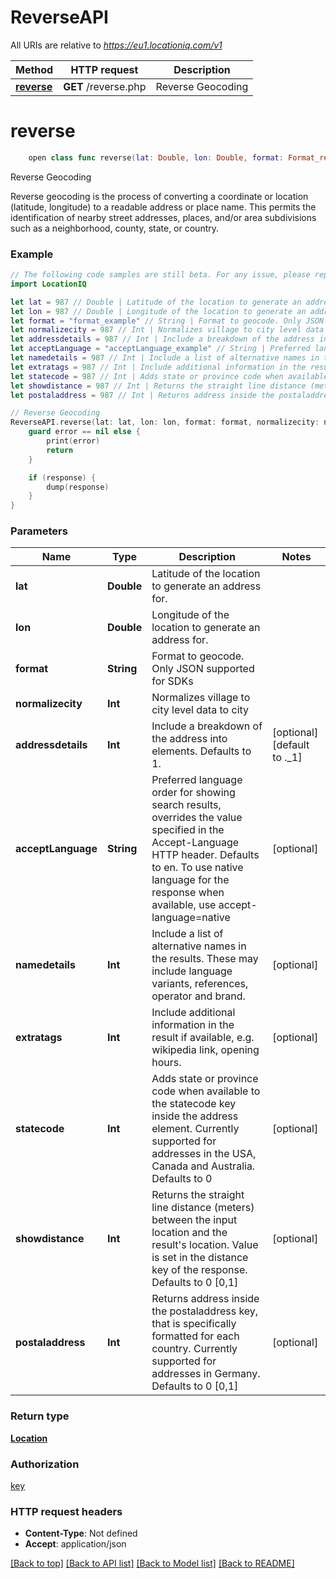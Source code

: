 # ReverseAPI

All URIs are relative to *https://eu1.locationiq.com/v1*

Method | HTTP request | Description
------------- | ------------- | -------------
[**reverse**](ReverseAPI.md#reverse) | **GET** /reverse.php | Reverse Geocoding


# **reverse**
```swift
    open class func reverse(lat: Double, lon: Double, format: Format_reverse, normalizecity: Normalizecity_reverse, addressdetails: Addressdetails_reverse? = nil, acceptLanguage: String? = nil, namedetails: Namedetails_reverse? = nil, extratags: Extratags_reverse? = nil, statecode: Statecode_reverse? = nil, showdistance: Int? = nil, postaladdress: Int? = nil, completion: @escaping (_ data: Location?, _ error: Error?) -> Void)
```

Reverse Geocoding

Reverse geocoding is the process of converting a coordinate or location (latitude, longitude) to a readable address or place name. This permits the identification of nearby street addresses, places, and/or area subdivisions such as a neighborhood, county, state, or country.

### Example 
```swift
// The following code samples are still beta. For any issue, please report via http://github.com/OpenAPITools/openapi-generator/issues/new
import LocationIQ

let lat = 987 // Double | Latitude of the location to generate an address for.
let lon = 987 // Double | Longitude of the location to generate an address for.
let format = "format_example" // String | Format to geocode. Only JSON supported for SDKs
let normalizecity = 987 // Int | Normalizes village to city level data to city
let addressdetails = 987 // Int | Include a breakdown of the address into elements. Defaults to 1. (optional) (default to ._1)
let acceptLanguage = "acceptLanguage_example" // String | Preferred language order for showing search results, overrides the value specified in the Accept-Language HTTP header. Defaults to en. To use native language for the response when available, use accept-language=native (optional)
let namedetails = 987 // Int | Include a list of alternative names in the results. These may include language variants, references, operator and brand. (optional)
let extratags = 987 // Int | Include additional information in the result if available, e.g. wikipedia link, opening hours. (optional)
let statecode = 987 // Int | Adds state or province code when available to the statecode key inside the address element. Currently supported for addresses in the USA, Canada and Australia. Defaults to 0 (optional)
let showdistance = 987 // Int | Returns the straight line distance (meters) between the input location and the result's location. Value is set in the distance key of the response. Defaults to 0 [0,1] (optional)
let postaladdress = 987 // Int | Returns address inside the postaladdress key, that is specifically formatted for each country. Currently supported for addresses in Germany. Defaults to 0 [0,1] (optional)

// Reverse Geocoding
ReverseAPI.reverse(lat: lat, lon: lon, format: format, normalizecity: normalizecity, addressdetails: addressdetails, acceptLanguage: acceptLanguage, namedetails: namedetails, extratags: extratags, statecode: statecode, showdistance: showdistance, postaladdress: postaladdress) { (response, error) in
    guard error == nil else {
        print(error)
        return
    }

    if (response) {
        dump(response)
    }
}
```

### Parameters

Name | Type | Description  | Notes
------------- | ------------- | ------------- | -------------
 **lat** | **Double** | Latitude of the location to generate an address for. | 
 **lon** | **Double** | Longitude of the location to generate an address for. | 
 **format** | **String** | Format to geocode. Only JSON supported for SDKs | 
 **normalizecity** | **Int** | Normalizes village to city level data to city | 
 **addressdetails** | **Int** | Include a breakdown of the address into elements. Defaults to 1. | [optional] [default to ._1]
 **acceptLanguage** | **String** | Preferred language order for showing search results, overrides the value specified in the Accept-Language HTTP header. Defaults to en. To use native language for the response when available, use accept-language&#x3D;native | [optional] 
 **namedetails** | **Int** | Include a list of alternative names in the results. These may include language variants, references, operator and brand. | [optional] 
 **extratags** | **Int** | Include additional information in the result if available, e.g. wikipedia link, opening hours. | [optional] 
 **statecode** | **Int** | Adds state or province code when available to the statecode key inside the address element. Currently supported for addresses in the USA, Canada and Australia. Defaults to 0 | [optional] 
 **showdistance** | **Int** | Returns the straight line distance (meters) between the input location and the result&#39;s location. Value is set in the distance key of the response. Defaults to 0 [0,1] | [optional] 
 **postaladdress** | **Int** | Returns address inside the postaladdress key, that is specifically formatted for each country. Currently supported for addresses in Germany. Defaults to 0 [0,1] | [optional] 

### Return type

[**Location**](Location.md)

### Authorization

[key](../README.md#key)

### HTTP request headers

 - **Content-Type**: Not defined
 - **Accept**: application/json

[[Back to top]](#) [[Back to API list]](../README.md#documentation-for-api-endpoints) [[Back to Model list]](../README.md#documentation-for-models) [[Back to README]](../README.md)


